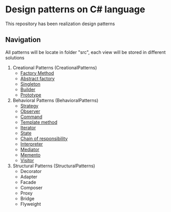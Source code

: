 # Design patterns on C# language

This repository has been realization design patterns

## Navigation

All patterns will be locate in folder "src", each view will be stored in different solutions

1. Creational Patterns (CreationalPatterns)
   - <a href="https://github.com/prn-ic/patterns-on-sharp/tree/main/src/CreationalPatterns/FactoryMethod">Factory Method</a>
   - <a href="https://github.com/prn-ic/patterns-on-sharp/tree/main/src/CreationalPatterns/AbstractFactory/AbstractFactoryRealization.cs">Abstract factory</a>
   - <a href="https://github.com/prn-ic/patterns-on-sharp/tree/main/src/CreationalPatterns/Singleton/SingletonRealization.cs">Singleton</a>
   - <a href="https://github.com/prn-ic/patterns-on-sharp/tree/main/src/CreationalPatterns/Builder/BuilderRealization.cs">Builder</a>
   - <a href="https://github.com/prn-ic/patterns-on-sharp/tree/main/src/CreationalPatterns/Prototype/PrototypeRealization.cs">Prototype</a>
2. Behavioral Patterns (BehavioralPatterns)
   - <a href="https://github.com/prn-ic/patterns-on-sharp/tree/main/src/BehavioralPatterns/Strategy/StrategyRealization.cs">Strategy</a>
   - <a href="https://github.com/prn-ic/patterns-on-sharp/tree/main/src/BehavioralPatterns/Observer/ObserverRealization.cs">Observer</a>
   - <a href="https://github.com/prn-ic/patterns-on-sharp/tree/main/src/BehavioralPatterns/Command/CommandRealization.cs">Command</a>
   - <a href="https://github.com/prn-ic/patterns-on-sharp/tree/main/src/BehavioralPatterns/TemplateMethod/TemplateMethodRealization.cs">Template method</a>
   - <a href="https://github.com/prn-ic/patterns-on-sharp/tree/main/src/BehavioralPatterns/Iterator/IteratorRealization.cs">Iterator</a>
   - <a href="https://github.com/prn-ic/patterns-on-sharp/tree/main/src/BehavioralPatterns/State/StateRealization.cs">State</a>
   - <a href="https://github.com/prn-ic/patterns-on-sharp/tree/main/src/BehavioralPatterns/ChainOfResponsibility/ChainRealization.cs">Chain of responsibility</a>
   - <a href="https://github.com/prn-ic/patterns-on-sharp/tree/main/src/BehavioralPatterns/Interpreter/InterpreterRealization.cs">Interpreter</a>
   - <a href="https://github.com/prn-ic/patterns-on-sharp/tree/main/src/BehavioralPatterns/Mediator/MediatorRealization.cs">Mediator</a>
   - <a href="https://github.com/prn-ic/patterns-on-sharp/tree/main/src/BehavioralPatterns/Memento/MementoRealization.cs">Memento</a>
   - <a href="https://github.com/prn-ic/patterns-on-sharp/tree/main/src/BehavioralPatterns/Visitor/VisitorRealization.cs">Visitor</a>
3. Structural Patterns (StructuralPatterns)
   - Decorator
   - Adapter
   - Facade
   - Composer
   - Proxy
   - Bridge
   - Flyweight